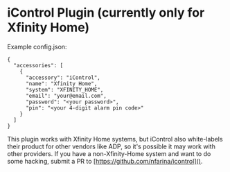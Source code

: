 
# iControl Plugin (currently only for Xfinity Home)

Example config.json:

    {
      "accessories": [
        {
          "accessory": "iControl",
          "name": "Xfinity Home",
          "system": "XFINITY_HOME",
          "email": "your@email.com",
          "password": "<your password>",
          "pin": "<your 4-digit alarm pin code>"
        }
      ]
    }

This plugin works with Xfinity Home systems, but iControl also white-labels their product for other vendors like ADP, so it's possible it may work with other providers. If you have a non-Xfinity-Home system and want to do some hacking, submit a PR to [https://github.com/nfarina/icontrol]().